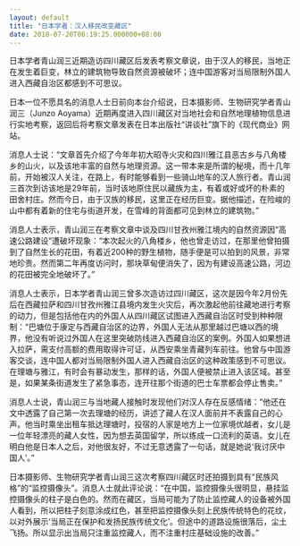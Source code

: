 ```yaml
---
layout: default
title: "日本学者：汉人移民改变藏区"
date: 2018-07-20T06:19:25.000000+08:00
---
```


日本学者青山润三近期造访四川藏区后发表考察文章说，由于汉人的移民，当地正在发生着巨变，林立的建筑物导致自然资源被破坏；连中国游客对当局限制外国人进入西藏自治区都感到不可思议。

日本一位不愿具名的消息人士日前向本台介绍说，日本摄影师、生物研究学者青山润三（Junzo Aoyama）近期再度进入四川藏区对当地社会和自然地理植物信息进行实地考察，返回后将考察文章发表在日本出版社“讲谈社”旗下的《现代商业》网站。

消息人士说：“文章首先介绍了今年年初大昭寺火灾和四川雅江县恶古乡与八角楼乡的山火，以及该地丰富的自然与地理资源。这一带本来是所谓的秘境，而十几年前，开始被汉人关注，在路上，有时能够看到一些骑山地车的汉人旅行者。青山润三首次到访该地是29年前，当时该地原住民以藏族为主，有着或好或坏的朴素的田舍村庄。然而今日，由于汉族的移民，这里正在经历巨变。据他描述，在险峻的山中都有着新的住宅与街道开发，在雪峰的背面都可见到林立的建筑物。”

消息人士表示，青山润三在考察文章中谈及四川甘孜州雅江境内的自然资源因“高速公路建设”遭破坏现象：“本次起火的八角楼乡，他也曾走访过，在那里他曾拍摄到了自然生长的花田，有着近200种的野生植物，随手便是可以拍到的风景，非常地珍贵。然而第二年再度访问时，那块草甸便消失了，因为有建设高速公路，河边的花田被完全地破坏了。”

消息人士表示，日本学者青山润三曾多次造访过四川藏区，这次是因今年2月份先后在西藏拉萨和四川甘孜州雅江县境内发生火灾后，再次激起他前往藏地进行考察的动力，但是包括他在内的外国人从四川藏区试图进入西藏自治区时受到种种限制：“巴塘位于康定与西藏自治区的边界，外国人无法从那里越过巴塘以西的境界，他没有听说过外国人在这里突破防线进入西藏自治区的案例。外国人如果想进入拉萨，需支付高额的费用取得许可证，从西安乘坐青藏列车前往。他曾与中国游客交谈，连中国人都对当局限制外国人进入西藏自治区的这种政策感到不可思议。在理塘与雅江，有时会有暴动发生，那样的话，外国人便被禁止进入该区域。甚至是，如果某条街道发生了紧急事态，连开往那个街道的巴士车票都会停止售卖。”

消息人士说，青山润三与当地藏人接触时发现他们对汉人存在反感情绪：“他还在文中透露了自己第一次去理塘的经历，讲述了藏人在汉人面前并不表露自己的心声。他当时乘坐出租车抵达理塘时，投宿的人家是地方上一位家境优越者，女儿是一位年轻漂亮的藏人女性，因为想去英国留学，所以练成一口流利的英语。女儿在明白他是日本人之后，对他很友好，不过无意透露了一句话，就是她说‘我讨厌中国人’。”

日本摄影师、生物研究学者青山润三这次考察四川藏区时还拍摄到具有“民族风格”的“监控摄像头”。消息人士就此评论说：“在中国，监控摄像头很明显，悬挂监控摄像头的柱子是白色的。然而在藏区，当局可能为了防止监控藏人的设备被外国人看到，所以把柱子刻意涂成红色，甚至把监控摄像头刻上民族传统特色的花纹，以对外展示‘当局正在保护和发扬民族传统文化’。但途中的道路设施很落后，尘土飞扬。所以显示出当局只注重监控藏人，而不注重村庄基础设施的改善。”

